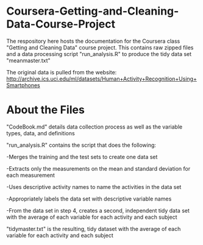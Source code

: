 # Coursera-Getting-and-Cleaning-Data-Course-Project

The respository here hosts the documentation for the Coursera class "Getting and Cleaning Data" course project. This contains raw zipped files and a data processing script "run_analysis.R" to produce the tidy data set "meanmaster.txt"

The original data is pulled from the website:
http://archive.ics.uci.edu/ml/datasets/Human+Activity+Recognition+Using+Smartphones

# About the Files

"CodeBook.md" details data collection process as well as the variable types, data, and definitions

"run_analysis.R" contains the script that does the following:

-Merges the training and the test sets to create one data set

-Extracts only the measurements on the mean and standard deviation for each measurement

-Uses descriptive activity names to name the activities in the data set

-Appropriately labels the data set with descriptive variable names

-From the data set in step 4, creates a second, independent tidy data set with the average of each variable for each activity and each subject

"tidymaster.txt" is the resulting, tidy dataset with the average of each variable for each activity and each subject
